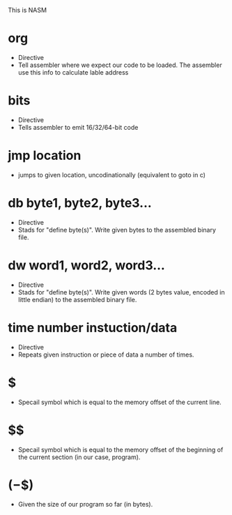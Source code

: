 This is NASM

# org
- Directive 
- Tell assembler where we expect our code to be loaded. The assembler use this info to calculate lable address
# bits
- Directive
- Tells assembler to emit 16/32/64-bit code
# jmp location 
- jumps to given location, uncodinationally (equivalent to goto in c)
# db byte1, byte2, byte3...
- Directive
- Stads for "define byte(s)". Write given bytes to the assembled binary file.
# dw word1, word2, word3...
- Directive
- Stads for "define byte(s)". Write given words (2 bytes value, encoded in little endian) to the assembled binary file.
# time number instuction/data 
- Directive
- Repeats given instruction or piece of data a number of times.
# $
- Specail symbol which is equal to the memory offset of the current line.
# $$
- Specail symbol which is equal to the memory offset of the beginning of the current section (in our case, program).
# ($-$$)
- Given the size of our program so far (in bytes). 












